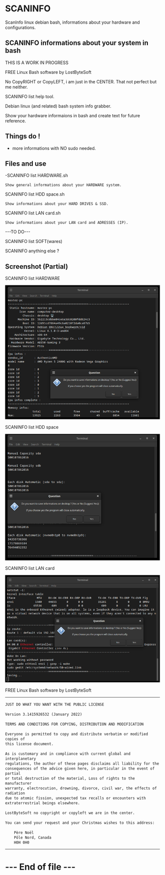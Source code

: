 
# SCANINFO

ScanInfo linux debian bash, informations about your hardware and configurations.

SCANINFO informations about your system in bash
--------------------------------------------------------------------


THIS IS A WORK IN PROGRESS


FREE Linux Bash software by LostByteSoft

No CopyRIGHT or CopyLEFT, i am just in the CENTER. That not perfect but me neither.

SCANINFO list help tool.

Debian linux (and related) bash system info grabber.

Show your hardware informaions in bash and create text for future reference.


Things do !
--------------------------------------------------------------------

* more informations with NO sudo needed.


Files and use
--------------------------------------------------------------------

-SCANINFO list HARDWARE.sh

	Show general informations about your HARDWARE system.

SCANINFO list HDD space.sh

	Show informations about your HARD DRIVES & SSD.

SCANINFO list LAN card.sh

	Show informations about your LAN card and ADRESSES (IP).

---TO DO---

SCANINFO list SOFT(wares)

SCANINFO anything else ?



Screenshot (Partial)
--------------------------------------------------------------------


SCANINFO list HARDWARE

![Screenshot](img/hard.png)


SCANINFO list HDD space

![Screenshot](img/hdd.png)


SCANINFO list LAN card

![Screenshot](img/lan.png)



FREE Linux Bash software by LostByteSoft

--------------------------------------------------------------------

	JUST DO WHAT YOU WANT WITH THE PUBLIC LICENSE

	Version 3.1415926532 (January 2022)

	TERMS AND CONDITIONS FOR COPYING, DISTRIBUTION AND MODIFICATION
   
	Everyone is permitted to copy and distribute verbatim or modified copies of
	this license document.

	As is customary and in compliance with current global and interplanetary
	regulations, the author of these pages disclaims all liability for the
	consequences of the advice given here, in particular in the event of partial
	or total destruction of the material, Loss of rights to the manufacturer
	warranty, electrocution, drowning, divorce, civil war, the effects of radiation
	due to atomic fission, unexpected tax recalls or encounters with
	extraterrestrial beings elsewhere.

	LostByteSoft no copyright or copyleft we are in the center.

 	You can send your request and your Christmas wishes to this address:
 	
 		Père Noël
 		Pôle Nord, Canada
 		H0H 0H0

--------------------------------------------------------------------
# --- End of file ---
